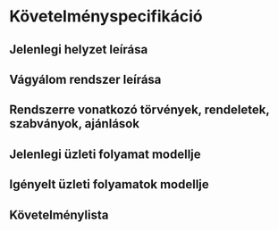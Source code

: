 # Követelményspecifikáció

## Jelenlegi helyzet leírása

## Vágyálom rendszer leírása

## Rendszerre vonatkozó törvények, rendeletek, szabványok, ajánlások

## Jelenlegi üzleti folyamat modellje

## Igényelt üzleti folyamatok modellje

## Követelménylista
